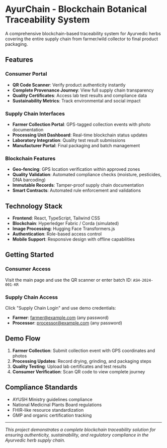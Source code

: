 # AyurChain - Blockchain Botanical Traceability System

A comprehensive blockchain-based traceability system for Ayurvedic herbs covering the entire supply chain from farmer/wild collector to final product packaging.

## Features

### Consumer Portal
- **QR Code Scanner**: Verify product authenticity instantly
- **Complete Provenance Journey**: View full supply chain transparency
- **Quality Certificates**: Access lab test results and compliance data
- **Sustainability Metrics**: Track environmental and social impact

### Supply Chain Interfaces
- **Farmer Collection Portal**: GPS-tagged collection events with photo documentation
- **Processing Unit Dashboard**: Real-time blockchain status updates
- **Laboratory Integration**: Quality test result submissions
- **Manufacturer Portal**: Final packaging and batch management

### Blockchain Features
- **Geo-fencing**: GPS location verification within approved zones
- **Quality Validation**: Automated compliance checks (moisture, pesticides, DNA barcoding)
- **Immutable Records**: Tamper-proof supply chain documentation
- **Smart Contracts**: Automated rule enforcement and validations

## Technology Stack

- **Frontend**: React, TypeScript, Tailwind CSS
- **Blockchain**: Hyperledger Fabric / Corda (simulated)
- **Image Processing**: Hugging Face Transformers.js
- **Authentication**: Role-based access control
- **Mobile Support**: Responsive design with offline capabilities

## Getting Started

### Consumer Access
Visit the main page and use the QR scanner or enter batch ID: `ASH-2024-001-KR`

### Supply Chain Access
Click "Supply Chain Login" and use demo credentials:
- **Farmer**: farmer@example.com (any password)
- **Processor**: processor@example.com (any password)

## Demo Flow

1. **Farmer Collection**: Submit collection event with GPS coordinates and photos
2. **Processing Updates**: Record drying, grinding, and packaging steps
3. **Quality Testing**: Upload lab certificates and test results
4. **Consumer Verification**: Scan QR code to view complete journey

## Compliance Standards

- AYUSH Ministry guidelines compliance
- National Medicinal Plants Board regulations
- FHIR-like resource standardization
- GMP and organic certification tracking

---

*This project demonstrates a complete blockchain traceability solution for ensuring authenticity, sustainability, and regulatory compliance in the Ayurvedic herb supply chain.*
